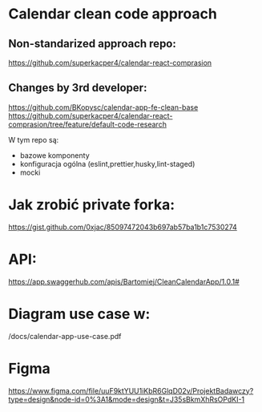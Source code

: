 # Calendar clean code approach

## Non-standarized approach repo:
https://github.com/superkacper4/calendar-react-comprasion 

## Changes by 3rd developer: 
https://github.com/BKopysc/calendar-app-fe-clean-base
https://github.com/superkacper4/calendar-react-comprasion/tree/feature/default-code-research


W tym repo są:

- bazowe komponenty
- konfiguracja ogólna (eslint,prettier,husky,lint-staged)
- mocki

# Jak zrobić private forka:

https://gist.github.com/0xjac/85097472043b697ab57ba1b1c7530274

# API:

https://app.swaggerhub.com/apis/Bartomiej/CleanCalendarApp/1.0.1#

# Diagram use case w:

/docs/calendar-app-use-case.pdf

# Figma

https://www.figma.com/file/uuF9ktYUU1iKbR6GlqD02v/ProjektBadawczy?type=design&node-id=0%3A1&mode=design&t=J35sBkmXhRsOPdKI-1
